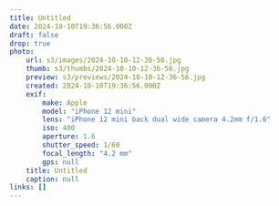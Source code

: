 ```yaml
---
title: Untitled
date: 2024-10-10T19:36:56.000Z
draft: false
drop: true
photo:
    url: s3/images/2024-10-10-12-36-56.jpg
    thumb: s3/thumbs/2024-10-10-12-36-56.jpg
    preview: s3/previews/2024-10-10-12-36-56.jpg
    created: 2024-10-10T19:36:56.000Z
    exif:
        make: Apple
        model: "iPhone 12 mini"
        lens: "iPhone 12 mini back dual wide camera 4.2mm f/1.6"
        iso: 400
        aperture: 1.6
        shutter_speed: 1/60
        focal_length: "4.2 mm"
        gps: null
    title: Untitled
    caption: null
links: []
---
```

